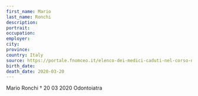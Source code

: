 ```yaml
---
first_name: Mario
last_name: Ronchi
description: 
portrait: 
occupation: 
employer: 
city: 
province: 
country: Italy
source: https://portale.fnomceo.it/elenco-dei-medici-caduti-nel-corso-dellepidemia-di-covid-19/
birth_date: 
death_date: 2020-03-20
---
```


Mario Ronchi † 20 03 2020
Odontoiatra